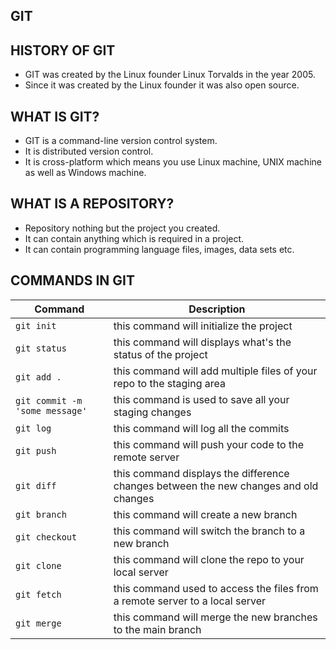 ## GIT

## **HISTORY OF GIT**
- GIT was created by the Linux founder Linux Torvalds in the year 2005.
- Since it was created by the Linux founder it was also open source.

## **WHAT IS GIT?**
- GIT is a command-line version control system.
- It is distributed version control.
- It is cross-platform which means you use Linux machine, UNIX machine as well as Windows machine.



## **WHAT IS A REPOSITORY?**
- Repository nothing but the project you created.
- It can contain anything which is required in a project.
- It can contain programming language files, images, data sets etc.



## **COMMANDS IN GIT**

| Command | Description |
| --- | --- |
| `git init` |this command will initialize the project  |
| `git status` |this command will displays what's the status of the project  |
| `git add .` |this command will add multiple files of your repo to the staging area  |
| `git commit -m 'some message'` | this command is used to save all your staging changes |
| `git log` |this command will log all the commits   |
| `git push` |this command will push your code to the remote server  |
| `git diff` |this command displays the difference changes between the new changes and old changes  |
| `git branch` |this command will create a new branch  |
| `git checkout` |this command will switch the branch to a new branch |
| `git clone` |this command will clone the repo to your local server  |
| `git fetch` |this command used to access the files from a remote server to a local server |
| `git merge` |this command will merge the new branches to the main branch  |



